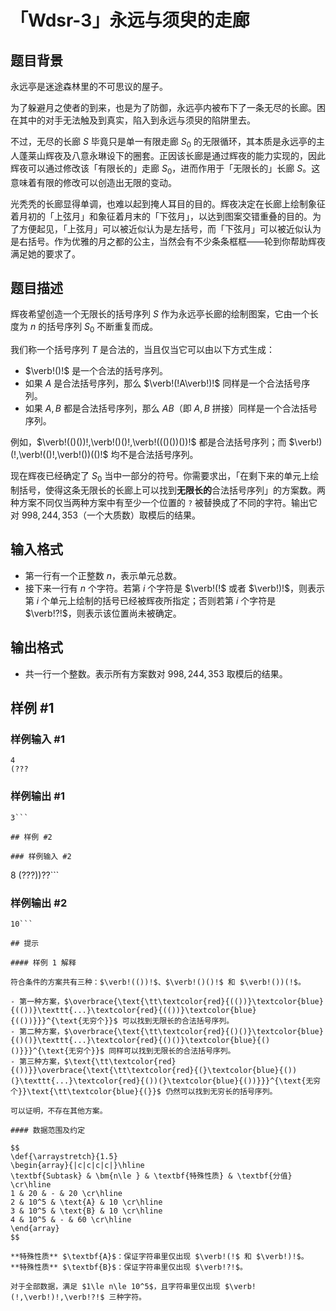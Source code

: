 # 「Wdsr-3」永远与须臾的走廊

## 题目背景

永远亭是迷途森林里的不可思议的屋子。

为了躲避月之使者的到来，也是为了防御，永远亭内被布下了一条无尽的长廊。困在其中的对手无法触及到真实，陷入到永远与须臾的陷阱里去。

不过，无尽的长廊 $S$ 毕竟只是单一有限走廊 $S_0$ 的无限循环，其本质是永远亭的主人蓬莱山辉夜及八意永琳设下的圈套。正因该长廊是通过辉夜的能力实现的，因此辉夜可以通过修改该「有限长的」走廊 $S_0$，进而作用于「无限长的」长廊 $S$。这意味着有限的修改可以创造出无限的变动。

光秃秃的长廊显得单调，也难以起到掩人耳目的目的。辉夜决定在长廊上绘制象征着月初的「上弦月」和象征着月末的「下弦月」，以达到图案交错重叠的目的。为了方便起见，「上弦月」可以被近似认为是左括号，而「下弦月」可以被近似认为是右括号。作为优雅的月之都的公主，当然会有不少条条框框——轮到你帮助辉夜满足她的要求了。

## 题目描述

辉夜希望创造一个无限长的括号序列 $S$ 作为永远亭长廊的绘制图案，它由一个长度为 $n$ 的括号序列 $S_0$ 不断重复而成。

我们称一个括号序列 $T$ 是合法的，当且仅当它可以由以下方式生成：

- $\verb!()!$ 是一个合法的括号序列。  
- 如果 $A$ 是合法括号序列，那么 $\verb!(!A\verb!)!$ 同样是一个合法括号序列。  
- 如果 $A,B$ 都是合法括号序列，那么 $AB$（即 $A,B$ 拼接）同样是一个合法括号序列。

例如，$\verb!(()())!,\verb!()()!,\verb!((()())())!$ 都是合法括号序列；而 $\verb!)(!,\verb!(()!,\verb!())(()!$ 均不是合法括号序列。

现在辉夜已经确定了 $S_0$ 当中一部分的符号。你需要求出，「在剩下来的单元上绘制括号，使得这条无限长的长廊上可以找到**无限长的**合法括号序列」的方案数。两种方案不同仅当两种方案中有至少一个位置的 `?` 被替换成了不同的字符。输出它对 $998,244,353$（一个大质数）取模后的结果。

## 输入格式

- 第一行有一个正整数 $n$，表示单元总数。  
- 接下来一行有 $n$ 个字符。若第 $i$ 个字符是 $\verb!(!$ 或者 $\verb!)!$，则表示第 $i$ 个单元上绘制的括号已经被辉夜所指定；否则若第 $i$ 个字符是 $\verb!?!$，则表示该位置尚未被确定。

## 输出格式

- 共一行一个整数。表示所有方案数对 $998,244,353$ 取模后的结果。

## 样例 #1

### 样例输入 #1
```
4
(???
```

### 样例输出 #1

```
3```

## 样例 #2

### 样例输入 #2
```
8
(???))??```

### 样例输出 #2

```
10```

## 提示

#### 样例 1 解释

符合条件的方案共有三种：$\verb!(())!$、$\verb!()()!$ 和 $\verb!())(!$。

- 第一种方案，$\overbrace{\text{\tt\textcolor{red}{(())}\textcolor{blue}{(())}\texttt{...}\textcolor{red}{(())}\textcolor{blue}{(())}}}^{\text{无穷个}}$ 可以找到无限长的合法括号序列。
- 第二种方案，$\overbrace{\text{\tt\textcolor{red}{()()}\textcolor{blue}{()()}\texttt{...}\textcolor{red}{()()}\textcolor{blue}{()()}}}^{\text{无穷个}}$ 同样可以找到无限长的合法括号序列。
- 第三种方案，$\text{\tt\textcolor{red}{())}}\overbrace{\text{\tt\textcolor{red}{(}\textcolor{blue}{())(}\texttt{...}\textcolor{red}{())(}\textcolor{blue}{())}}}^{\text{无穷个}}\text{\tt\textcolor{blue}{(}}$ 仍然可以找到无穷长的括号序列。

可以证明，不存在其他方案。

#### 数据范围及约定

$$
\def{\arraystretch}{1.5}
\begin{array}{|c|c|c|c|}\hline
\textbf{Subtask} & \bm{n\le } & \textbf{特殊性质} & \textbf{分值} \cr\hline
1 & 20 & - & 20 \cr\hline
2 & 10^5 & \text{A} & 10 \cr\hline
3 & 10^5 & \text{B} & 10 \cr\hline
4 & 10^5 & - & 60 \cr\hline
\end{array}
$$

**特殊性质** $\textbf{A}$：保证字符串里仅出现 $\verb!(!$ 和 $\verb!)!$。  
**特殊性质** $\textbf{B}$：保证字符串里仅出现 $\verb!?!$。

对于全部数据，满足 $1\le n\le 10^5$，且字符串里仅出现 $\verb!(!,\verb!)!,\verb!?!$ 三种字符。
